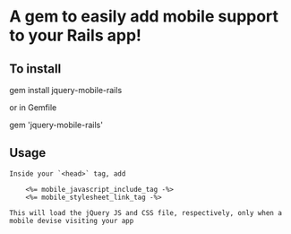 # A gem to easily add mobile support to your Rails app!


## To install

  gem install jquery-mobile-rails

  or in Gemfile

  gem 'jquery-mobile-rails'

## Usage

	Inside your `<head>` tag, add 
		
		<%= mobile_javascript_include_tag -%>
		<%= mobile_stylesheet_link_tag -%>
		
	This will load the jQuery JS and CSS file, respectively, only when a mobile devise visiting your app